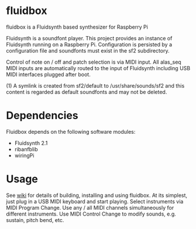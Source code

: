 # fluidbox
fluidbox is a Fluidsynth based synthesizer for Raspberry Pi

Fluidsynth is a soundfont player. This project provides an instance of Fluidsynth running on a Raspberry Pi. Configuration is persisted by a configuration file and soundfonts must exist in the sf2 subdirectory.

Control of note on / off and patch selection is via MIDI input. All alas_seq MIDI inputs are automatically routed to the input of Fluidsynth including USB MIDI interfaces plugged after boot.

(1) A symlink is created from sf2/default to /usr/share/sounds/sf2 and this content is regarded as default soundfonts and may not be deleted.

# Dependencies
Fluidbox depends on the following software modules:
- Fluidsynth 2.1
- ribanfblib
- wiringPi

# Usage
See [wiki](https://github.com/riban-bw/fluidbox/wiki) for details of building, installing and using fluidbox. At its simplest, just plug in a USB MIDI keyboard and start playing. Select instruments via MIDI Program Change. Use any / all MIDI channels simultaneously for different instruments. Use MIDI Control Change to modify sounds, e.g. sustain, pitch bend, etc.

